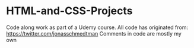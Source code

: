 # HTML-and-CSS-Projects

Code along work as part of a Udemy course.  All code has originated from: https://twitter.com/jonasschmedtman
Comments in code are mostly my own
